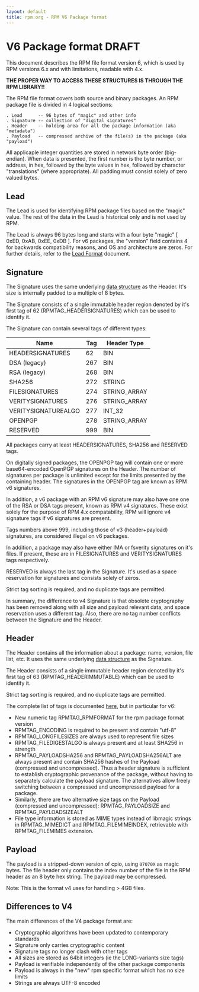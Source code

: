 ```yaml
---
layout: default
title: rpm.org - RPM V6 Package format
---
```

# V6 Package format DRAFT

This document describes the RPM file format version 6, which is used
by RPM versions 6.x and with limitations, readable with 4.x.

**THE PROPER WAY TO ACCESS THESE STRUCTURES IS THROUGH THE RPM LIBRARY!!**

The RPM file format covers both source and binary packages.  An RPM
package file is divided in 4 logical sections:

```
. Lead      -- 96 bytes of "magic" and other info
. Signature -- collection of "digital signatures"
. Header    -- holding area for all the package information (aka "metadata")
. Payload   -- compressed archive of the file(s) in the package (aka "payload")
```

All applicaple integer quantities are stored in network byte order
(big-endian). When data is presented, the first number is the
byte number, or address, in hex, followed by the byte values in hex,
followed by character "translations" (where appropriate).
All padding must consist solely of zero valued bytes.

## Lead

The Lead is used for identifying RPM package files based on the "magic"
value. The rest of the data in the Lead is historical only and is not
used by RPM.

The Lead is always 96 bytes long and starts with a four byte "magic"
[ 0xED, 0xAB, 0xEE, 0xDB ]. For v6 packages, the "version" field contains
4 for backwards compatibility reasons, and OS and architecture are zeros.
For further details, refer to the [Lead Format](format_lead.md) document.

## Signature

The Signature uses the same underlying [data structure](format_header.md)
as the Header. It's size is internally padded to a multiple of 8 bytes.

The Signature consists of a single immutable header region denoted
by it's first tag of 62 (RPMTAG_HEADERSIGNATURES) which can be used
to identify it.

The Signature can contain several tags of different types:

Name        	    | Tag   | Header Type
--------------------|-------|------------
HEADERSIGNATURES    |   62  | BIN
DSA (legacy)        |  267  | BIN
RSA (legacy)        |  268  | BIN
SHA256              |  272  | STRING
FILESIGNATURES      |  274  | STRING_ARRAY
VERITYSIGNATURES    |  276  | STRING_ARRAY
VERITYSIGNATUREALGO |  277  | INT_32
OPENPGP             |  278  | STRING_ARRAY
RESERVED            |  999  | BIN

All packages carry at least HEADERSIGNATURES, SHA256 and RESERVED tags.

On digitally signed packages, the OPENPGP tag will contain one or more
base64-encoded OpenPGP signatures on the Header. The number of signatures
per package is unlimited except for the limits presented by the containing
header. The signatures in the OPENPGP tag are known as RPM v6 signatures.

In addition, a v6 package with an RPM v6 signature may also have one
one of the RSA or DSA tags present, known as RPM v4 signatures.
These exist solely for the purpose of RPM 4.x compatability, RPM will ignore
v4 signature tags if v6 signatures are present.

Tags numbers above 999, including those of v3 (header+payload) signatures,
are considered illegal on v6 packages.

In addition, a package may also have either IMA or fsverity signatures
on it's files. If present, these are in FILESIGNATURES and VERITYSIGNATURES
tags respectively.

RESERVED is always the last tag in the Signature. It's used as a space
reservation for signatures and consists solely of zeros.

Strict tag sorting is required, and no duplicate tags are permitted.

In summary, the difference to v4 Signature is that obsolete cryptography
has been removed along with all size and payload relevant data, and space
reservation uses a different tag.  Also, there are no tag number conflicts
between the Signature and the Header.

## Header

The Header contains all the information about a package: name,
version, file list, etc.  It uses the same underlying
[data structure](format_header.md) as the Signature.

The Header consists of a single immutable header region denoted
by it's first tag of 63 (RPMTAG_HEADERIMMUTABLE) which can be used
to identify it.

Strict tag sorting is required, and no duplicate tags are permitted.

The complete list of tags is documented [here](tags.md), but in particular
for v6:
- New numeric tag RPMTAG_RPMFORMAT for the rpm package format version
- RPMTAG_ENCODING is required to be present and contain "utf-8"
- RPMTAG_LONGFILESIZES are always used to represent file sizes
- RPMTAG_FILEDIGESTALGO is always present and at least SHA256 in strength
- RPMTAG_PAYLOADSHA256 and RPMTAG_PAYLOADSHA256ALT are always present
  and contain SHA256 hashes of the Payload (compressed and
  uncompressed). Thus a header signature is sufficient to establish
  cryptographic provenance of the package, without having to separately
  calculate the payload signature. The alternatives allow freely switching
  between a compressed and uncompressed payload for a package.
- Similarly, there are two alternative size tags on the Payload (compressed
  and uncompressed): RPMTAG_PAYLOADSIZE and RPMTAG_PAYLOADSIZEALT
- File type information is stored as MIME types instead of libmagic
  strings in RPMTAG_MIMEDICT and RPMTAG_FILEMIMEINDEX, retrievable
  with RPMTAG_FILEMIMES extension.

## Payload

The payload is a stripped-down version of cpio, using `07070X` as magic bytes.
The file header only contains the index number of the file in the RPM
header as an 8 byte hex string. The payload may be compressed.

Note: This is the format v4 uses for handling > 4GB files.

## Differences to V4

The main differences of the V4 package format are:
- Cryptographic algorithms have been updated to contemporary standards
- Signature only carries cryptographic content
- Signature tags no longer clash with other tags
- All sizes are stored as 64bit integers (ie the LONG-variants size tags)
- Payload is verifiable independently of the other package components
- Payload is always in the "new" rpm specific format which has no size limits
- Strings are always UTF-8 encoded

